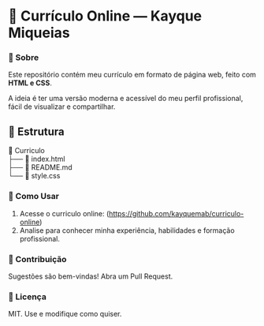 # 💼 Currículo Online — Kayque Miqueias

### 📌 Sobre

Este repositório contém meu currículo em formato de página web, feito com **HTML e CSS**.

A ideia é ter uma versão moderna e acessível do meu perfil profissional, fácil de visualizar e compartilhar.

## 📁 Estrutura

📂 Curriculo<br>
├── 📄 index.html<br>
├── 📄 README.md<br>
└── 📄 style.css<br>

### 🚀 Como Usar

1. Acesse o curriculo online: (https://github.com/kayquemab/curriculo-online)
2. Analise para conhecer minha experiência, habilidades e formação profissional.

### 🤝 Contribuição

Sugestões são bem-vindas! Abra um Pull Request.

### 📜 Licença

MIT. Use e modifique como quiser.


